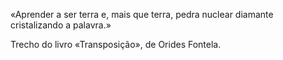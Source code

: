 «Aprender a ser terra
e, mais que terra, pedra
nuclear diamante
cristalizando a palavra.»

Trecho do livro «Transposição», de Orides Fontela.

